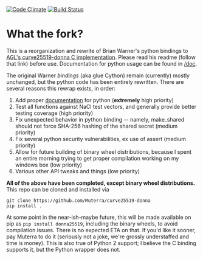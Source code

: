 [![Code Climate](https://codeclimate.com/github/Muterra/donna25519/badges/gpa.svg)](https://codeclimate.com/github/Muterra/donna25519)
[![Build Status](https://travis-ci.org/Muterra/donna25519.svg?branch=master)](https://travis-ci.org/Muterra/donna25519)

# What the fork?

This is a reorganization and rewrite of Brian Warner's python bindings to [AGL's curve25519-donna C implementation](https://github.com/agl/curve25519-donna). Please read his readme (follow that link) before use. Documentation for python usage can be found in [/doc](/doc). 

The original Warner *bindings* (aka glue Cython) remain (currently) mostly unchanged, but the python code has been entirely rewritten. There are several reasons this rewrap exists, in order:

1. Add proper [documentation](/python-src/doc/readme.md) for python (**extremely** high priority)
2. Test all functions against NaCl test vectors, and generally provide better testing coverage (high priority)
3. Fix unexpected behavior in python binding -- namely, make_shared should not force SHA-256 hashing of the shared secret (medium priority)
4. Fix several python security vulnerabilities, ex use of assert (medium priority)
5. Allow for future building of binary wheel distributions, because I spent an entire morning trying to get proper compilation working on my windows box (low priority) 
6. Various other API tweaks and things (low priority)

**All of the above have been completed, except binary wheel distributions.** This repo can be cloned and installed via 

```
git clone https://github.com/Muterra/curve25519-donna
pip install .
```

At some point in the near-ish-maybe future, this will be made available on pip as ```pip install donna25519```, including the binary wheels, to avoid compilation issues. There is no expected ETA on that. If you'd like it sooner, pay Muterra to do it (seriously not a joke, we're grossly understaffed and time is money). This is also true of Python 2 support; I believe the C binding supports it, but the Python wrapper does not.